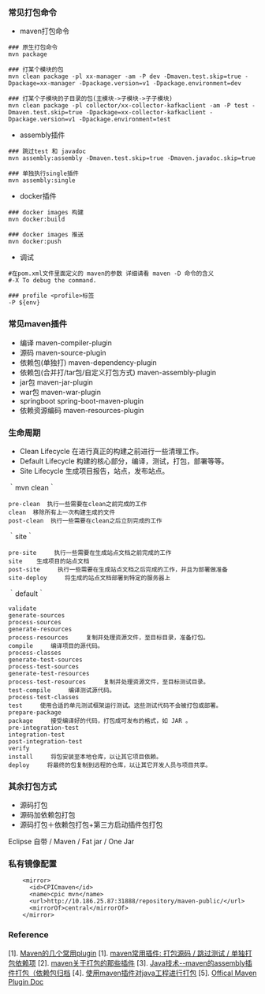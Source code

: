 
### 常见打包命令



* maven打包命令

```
### 原生打包命令
mvn package

### 打某个模块的包
mvn clean package -pl xx-manager -am -P dev -Dmaven.test.skip=true -Dpackage=xx-manager -Dpackage.version=v1 -Dpackage.environment=dev

### 打某个子模块的子目录的包(主模块->子模块->子子模块)
mvn clean package -pl collector/xx-collector-kafkaclient -am -P test -Dmaven.test.skip=true -Dpackage=xx-collector-kafkaclient -Dpackage.version=v1 -Dpackage.environment=test
```


* assembly插件

```
### 跳过test 和 javadoc
mvn assembly:assembly -Dmaven.test.skip=true -Dmaven.javadoc.skip=true

### 单独执行single插件
mvn assembly:single

```

* docker插件

```
### docker images 构建
mvn docker:build

### docker images 推送
mvn docker:push
```

* 调试

```
#在pom.xml文件里面定义的 maven的参数 详细请看 maven -D 命令的含义
#-X To debug the command.

### profile <profile>标签
-P ${env}
```


### 常见maven插件

* 编译 maven-compiler-plugin
* 源码 maven-source-plugin
* 依赖包(单独打) maven-dependency-plugin
* 依赖包(合并打/tar包/自定义打包方式) maven-assembly-plugin
* jar包 maven-jar-plugin
* war包 maven-war-plugin
* springboot spring-boot-maven-plugin
* 依赖资源编码 maven-resources-plugin

### 生命周期


* Clean Lifecycle 在进行真正的构建之前进行一些清理工作。
* Default Lifecycle 构建的核心部分，编译，测试，打包，部署等等。
* Site Lifecycle 生成项目报告，站点，发布站点。


｀mvn clean｀

    pre-clean  执行一些需要在clean之前完成的工作
    clean  移除所有上一次构建生成的文件
    post-clean  执行一些需要在clean之后立刻完成的工作

｀site｀

    pre-site     执行一些需要在生成站点文档之前完成的工作
    site    生成项目的站点文档
    post-site     执行一些需要在生成站点文档之后完成的工作，并且为部署做准备
    site-deploy     将生成的站点文档部署到特定的服务器上
    
    
｀default｀

    validate
    generate-sources
    process-sources
    generate-resources
    process-resources     复制并处理资源文件，至目标目录，准备打包。
    compile     编译项目的源代码。
    process-classes
    generate-test-sources 
    process-test-sources
    generate-test-resources
    process-test-resources     复制并处理资源文件，至目标测试目录。
    test-compile     编译测试源代码。
    process-test-classes
    test     使用合适的单元测试框架运行测试。这些测试代码不会被打包或部署。
    prepare-package
    package     接受编译好的代码，打包成可发布的格式，如 JAR 。
    pre-integration-test
    integration-test
    post-integration-test
    verify
    install     将包安装至本地仓库，以让其它项目依赖。
    deploy     将最终的包复制到远程的仓库，以让其它开发人员与项目共享。

### 其余打包方式

* 源码打包
* 源码加依赖包打包
* 源码打包＋依赖包打包+第三方启动插件包打包

Eclipse 自带 / Maven / Fat jar / One Jar

### 私有镜像配置

```
    <mirror>
      <id>CPICmaven</id>
      <name>cpic mvn</name>
      <url>http://10.186.25.87:31888/repository/maven-public/</url>
      <mirrorOf>central</mirrorOf>
    </mirror>
```

### Reference

[1]. [Maven的几个常用plugin](https://www.cnblogs.com/zhangxh20/p/6298062.html)
[1]. [maven常用插件: 打包源码 / 跳过测试 / 单独打包依赖项](http://www.cnblogs.com/yjmyzz/p/4034502.html)
[2]. [maven关于打包的那些插件](https://zhaoyanblog.com/archives/674.html)
[3]. [Java技术--maven的assembly插件打包（依赖包归档](http://www.cnblogs.com/taxuegongzi/p/4226569.html)
[4]. [使用maven插件对java工程进行打包](http://chenzhou123520.iteye.com/blog/1706242)
[5]. [Offical Maven Plugin Doc](http://maven.apache.org/plugins/index.html)
